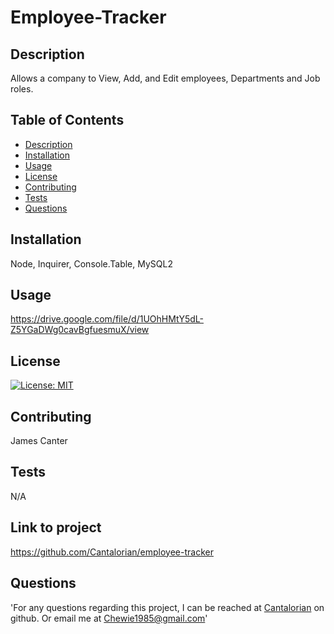   # Employee-Tracker

  ## Description
  Allows a company to View, Add, and Edit employees, Departments and Job roles.

  ## Table of Contents
  * [Description](#Description)
  * [Installation](#Installation)
  * [Usage](#Usage)
  * [License](#License)
  * [Contributing](#Contributing)
  * [Tests](#Tests)
  * [Questions](#Questions)
  
  ## Installation
  Node, Inquirer, Console.Table, MySQL2

  ## Usage
  https://drive.google.com/file/d/1UOhHMtY5dL-Z5YGaDWg0cavBgfuesmuX/view

  ## License
  [![License: MIT](https://img.shields.io/badge/License-MIT-yellow.svg)](https://opensource.org/licenses/MIT)

  ## Contributing
  James Canter

  ## Tests
  N/A

  ## Link to project
  https://github.com/Cantalorian/employee-tracker

  ## Questions
  'For any questions regarding this project, I can be reached at <a href="https://github.com/Cantalorian">Cantalorian</a> on github. Or email me at Chewie1985@gmail.com'
  